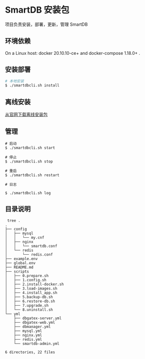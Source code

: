 # SmartDB 安装包

项目负责安装，部署，更新，管理 SmartDB

## 环境依赖

On a Linux host: docker 20.10.10-ce+ and docker-compose 1.18.0+ .

## 安装部署

```bash
# 本地安装
$ ./smartdbcli.sh install
```

## 离线安装

[从官网下载离线安装包](https://doc.dataleapinfo.com//smartdb/download/releases)

## 管理

```
# 启动
$ ./smartdbcli.sh start

# 停止
$ ./smartdbcli.sh stop

# 重启
$ ./smartdbcli.sh restart

# 日志

$ ./smartdbcli.sh log
```

## 目录说明

```
 tree .
.
├── config
│   ├── mysql
│   │   └── my.cnf
│   ├── nginx
│   │   └── smartdb.conf
│   └── redis
│       └── redis.conf
├── example.env
├── global.env
├── README.md
├── scripts
│   ├── 0.prepare.sh
│   ├── 1.config.sh
│   ├── 2.install-docker.sh
│   ├── 3.load-images.sh
│   ├── 4.install_app.sh
│   ├── 5.backup-db.sh
│   ├── 6.restore-db.sh
│   ├── 7.upgrade.sh
│   └── 8.uninstall.sh
└── yml
    ├── dbgatex-server.yml
    ├── dbgatex-web.yml
    ├── dbmanager.yml
    ├── mysql.yml
    ├── nginx.yml
    ├── redis.yml
    └── smartdb-admin.yml

6 directories, 22 files
```
